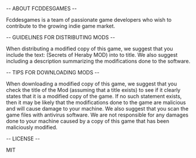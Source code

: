 -- ABOUT FCDDESGAMES --

Fcddesgames is a team of passionate game developers who wish to contribute to
the growing indie game market.

-- GUIDELINES FOR DISTRIBUTING MODS --

When distributing a modified copy of this game, we suggest that you include the
text: (Secrets of Heraby MOD) into to title. We also suggest including a description
summarizing the modifications done to the software.

-- TIPS FOR DOWNLOADING MODS --

When downloading a modified copy of this game, we suggest that you check the title
of the Mod (assuming that a title exists) to see if it clearly states that it is 
a modified copy of the game. If no such statement exists, then it may be likely that 
the modifications done to the game are malicious and will cause damage to your
machine. We also suggest that you scan the game files with antivirus software.
We are not responsible for any damages done to your machine caused by a 
copy of this game that has been maliciously modified.

-- LICENSE --

MIT
